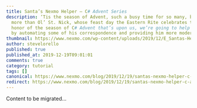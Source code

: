 ```yaml
---
title: Santa’s Nexmo Helper – C# Advent Series
description: ‘Tis the season of Advent, such a busy time for so many, but none
  more than Ol’ St. Nick, whose feast day the Eastern Rite celebrates today. In
  honor of the season of C# Advent that’s upon us, we’re going to help Santa out
  by automating some of his correspondence and providing him more modern […]
thumbnail: https://www.nexmo.com/wp-content/uploads/2019/12/E_Santas-Helper_1200x600.jpg
author: stevelorello
published: true
published_at: 2019-12-19T09:01:01
comments: true
category: tutorial
tags: []
canonical: https://www.nexmo.com/blog/2019/12/19/santas-nexmo-helper-c-advent-series-dr
redirect: https://www.nexmo.com/blog/2019/12/19/santas-nexmo-helper-c-advent-series-dr
---
```

Content to be migrated...
